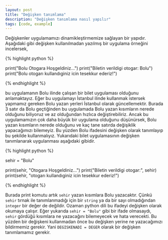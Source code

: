 ```yaml
---
layout: post
title: "Değişken tanımlama"
description: "Değişken tanımlama nasıl yapılır"
tags: [code, example]
---
```


Değişkenler uygulamamızı dinamikleştirmemize sağlayan bir yapıdır. Aşağıdaki gibi değişken kullanılmadan yazılmış bir uygulama örneğini incelersek,

{% highlight python %}

print("Bolu Otogara Hoşgeldiniz...")
print("Biletin verildigi otogar: Bolu")
print("Bolu otogarı kullandıginiz icin tesekkur ederiz!")

{% endhighlight %}

bu uygulamanın Bolu ilinde çalışan bir bilet uygulaması olduğunu anlamaktayız. Eğer bu uygulamayı İstanbul ilinde kullanmak istersek yapmamız gereken Bolu yazan yerleri İstanbul olarak güncellemektir. Burada 3 satır da Bolu geçtiğinden bu uygulamada Bolu yazan kısımların nerede olduğunu biliyoruz ve az olduğundan hızlıca değiştirebiliriz. Ancak bu uygulamamızın çok daha büyük bir uygulama olduğunu düşünürsek, Bolu yazan kısımların nerede olduğunu ve kaç tane satırda değişiklik yapacağımızı bilemeyiz. Bu yüzden Bolu ifadesini değişken olarak tanımlayıp bu şekilde kullanmalıyız. Yukarıdaki bilet uygulamasının değişken tanımlanarak uygulanması aşağıdaki gibidir.

{% highlight python %}

sehir = "Bolu"

print(sehir, "Otogara Hoşgeldiniz...")
print("Biletin verildigi otogar:", sehir)
print(sehir, "otogarı kullandıginiz icin tesekkur ederiz!")

{% endhighlight %}

Burada print komutu artık `sehir` yazan kısımlara Bolu yazacaktır. Çünkü `sehir` tırnak ile tanımlanmadığı için bir `string` ya da bir sayı olmadığından `integer` bir değer de değildir. Ozaman python dili bu ifadeyi değişken olarak okumaya çalışır. Eğer yukarıda `sehir = "Bolu"` gibi bir ifade olmasaydı, `sehir` gördüğü kısımlara ne yazacağını bilemeyecek ve hata verecekti. Bu yüzden bir değişkeni kullanmadan önce bu değişken yerine ne yazacağımızı bildirmemiz gerekir. Yani `DEGISKENADI = DEGER` olarak bir değişken tanımlamamız gerekir.